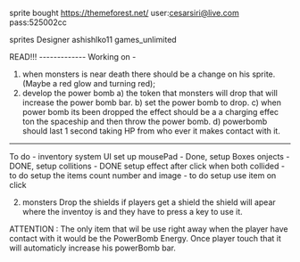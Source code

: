 sprite bought 
https://themeforest.net/
user:cesarsiri@live.com
pass:525002cc

sprites Designer
 ashishlko11
 games_unlimited


READ!!!  -------------
Working on - 
1) when monsters is near death there should be a change on his sprite. (Maybe a red glow and turning red);
2) develop the power bomb
        a) the token that monsters will drop that will increase the power bomb bar.
        b) set the power bomb to drop.
        c) when power bomb its been dropped the effect should be a a charging effec ton the spaceship and then throw the power bomb.
        d) powerbomb should last 1 second taking HP from who ever it makes contact with it.
        
--------------


To do - inventory system UI
 set up mousePad - Done,
 setup Boxes onjects - DONE, 
 setup collitions - DONE
 setup effect after click when both collided - to do
 setup the items count number and image - to do
 setup use item on click

2) monsters Drop the shields if players get a shield the shield will apear where the inventoy is and they have to press a key to use it.

ATTENTION : The only item that wil be use right away when the player have contact with it would be the
PowerBomb Energy. Once player touch that it will automaticly increase his powerBomb bar.